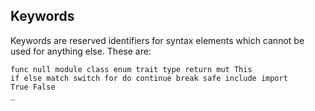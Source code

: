 ## Keywords

Keywords are reserved identifiers for syntax elements which cannot be used for
anything else. These are:

```
func null module class enum trait type return mut This
if else match switch for do continue break safe include import
True False
_
```
